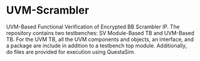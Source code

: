 # UVM-Scrambler
UVM-Based Functional Verification of Encrypted BB Scrambler IP. The repository contains two testbenches: SV Module-Based TB and UVM-Based TB. For the UVM TB, all the UVM components and objects, an interface, and a package are include in addition to a testbench top module. Additionally, do files are provided for execution using QuestaSim.
